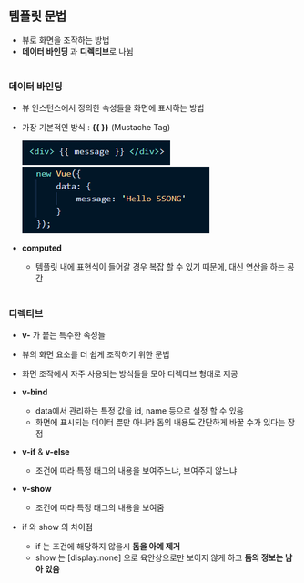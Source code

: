 ## 템플릿 문법
- 뷰로 화면을 조작하는 방법 
- **데이터 바인딩** 과 **디렉티브**로 나뉨 
#
### 데이터 바인딩 
- 뷰 인스턴스에서 정의한 속성들을 화면에 표시하는 방법 
- 가장 기본적인 방식 : **{{ }}** (Mustache Tag)      
 
  <img src="/Vue/img/문법1.png">      
  <img src="/Vue/img/문법2.png">   
  
- **computed**
  - 템플릿 내에 표현식이 들어갈 경우 복잡 할 수 있기 때문에, 대신 연산을 하는 공간  
#
### 디렉티브 
- **v-** 가 붙는 특수한 속성들
- 뷰의 화면 요소를 더 쉽게 조작하기 위한 문법 
- 화면 조작에서 자주 사용되는 방식들을 모아 디렉티브 형태로 제공 

- **v-bind**
  - data에서 관리하는 특정 값을 id, name 등으로 설정 할 수 있음  
  - 화면에 표시되는 데이터 뿐만 아니라 돔의 내용도 간단하게 바꿀 수가 있다는 장점  

- **v-if** & **v-else**
  - 조건에 따라 특정 태그의 내용을 보여주느냐, 보여주지 않느냐 

- **v-show**
  - 조건에 따라 특정 태그의 내용을 보여줌 
  
- if 와 show 의 차이점 
  - if 는 조건에 해당하지 않을시 **돔을 아예 제거**
  - show 는 [display:none] 으로 육안상으로만 보이지 않게 하고 **돔의 정보는 남아 있음** 
